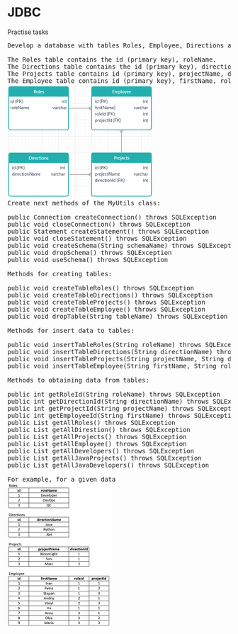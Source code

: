 # JDBC
Practise tasks
<pre>
Develop a database with tables Roles, Employee, Directions and Projects.

The Roles table contains the id (primary key), roleName.
The Directions table contains the id (primary key), directionName.
The Projects table contains id (primary key), projectName, directionId (foreign key).
The Employee table contains id (primary key), firstName, roleId (foreign key), projectId (foreign key).
<img src = "jdbc1.png">
Create next methods of the MyUtils class:

public Connection createConnection() throws SQLException
public void closeConnection() throws SQLException
public Statement createStatement() throws SQLException
public void closeStatement() throws SQLException
public void createSchema(String schemaName) throws SQLException
public void dropSchema() throws SQLException
public void useSchema() throws SQLException

Methods for creating tables:

public void createTableRoles() throws SQLException
public void createTableDirections() throws SQLException
public void createTableProjects() throws SQLException
public void createTableEmployee() throws SQLException
public void dropTable(String tableName) throws SQLException

Methods for insert data to tables:

public void insertTableRoles(String roleName) throws SQLException
public void insertTableDirections(String directionName) throws SQLException
public void insertTableProjects(String projectName, String directionName) throws SQLException
public void insertTableEmployee(String firstName, String roleName, String projectName) throws SQLException

Methods to obtaining data from tables:

public int getRoleId(String roleName) throws SQLException
public int getDirectionId(String directionName) throws SQLException
public int getProjectId(String projectName) throws SQLException
public int getEmployeeId(String firstName) throws SQLException
public List<String> getAllRoles() throws SQLException
public List<String> getAllDirestion() throws SQLException
public List<String> getAllProjects() throws SQLException
public List<String> getAllEmployee() throws SQLException
public List<String> getAllDevelopers() throws SQLException
public List<String> getAllJavaProjects() throws SQLException
public List<String> getAllJavaDevelopers() throws SQLException

For example, for a given data
<img src = "jdbc2.png">
